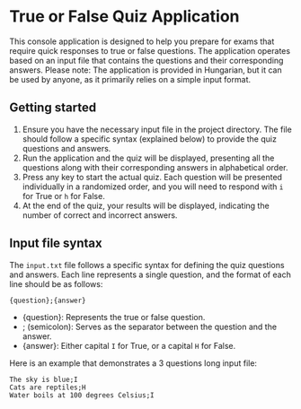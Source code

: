 
# True or False Quiz Application
This console application is designed to help you prepare for exams that require quick responses to true or false questions. The application operates based on an input file that contains the questions and their corresponding answers. Please note: The application is provided in Hungarian, but it can be used by anyone, as it primarily relies on a simple input format.

## Getting started
1. Ensure you have the necessary input file in the project directory. The file should follow a specific syntax (explained below) to provide the quiz questions and answers.
2. Run the application and the quiz will be displayed, presenting all the questions along with their corresponding answers in alphabetical order.
3. Press any key to start the actual quiz. Each question will be presented individually in a randomized order, and you will need to respond with `i` for True or `h` for False.
4. At the end of the quiz, your results will be displayed, indicating the number of correct and incorrect answers.

## Input file syntax
The `input.txt` file follows a specific syntax for defining the quiz questions and answers. Each line represents a single question, and the format of each line should be as follows:
```
{question};{answer}
```
* {question}: Represents the true or false question.
* ; (semicolon): Serves as the separator between the question and the answer.
* {answer}: Either capital `I` for True, or a capital `H` for False.

Here is an example that demonstrates a 3 questions long input file:

```
The sky is blue;I
Cats are reptiles;H
Water boils at 100 degrees Celsius;I
```
